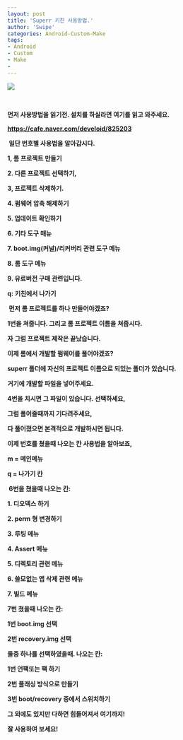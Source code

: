 ```yaml
---
layout: post
title: 'Superr 키친 사용방법.'
author: 'Swipe'
categories: Android-Custom-Make
tags:
- Android
- Custom
- Make
-
---
```



<script> location.href='https://cafe.naver.com/develoid/825209' ; </script>

<p><img src="https://cafeptthumb-phinf.pstatic.net/MjAxODA5MjhfMTk3/MDAxNTM4MTM2MjUxNjgx.PcPnWe6UdGn0Ea-Iaz4M-gUY-s3pmfUWHcvtwzGjY0Ig.uvZ8ORv_sUEtxZm8QyRMHr2b_7ApWhxIPdGgtN5KcbEg.PNG.hanbin81j32/https_2F2Fbitbucket.org2Fsuperr2Fsuperrs-kitchen2Fdownloads2Fmain3.png?type=w740"><b></p><p>&nbsp;</p><p>먼저 사용방법을 읽기전. 설치를 하실라면 여기를 읽고 와주세요.<b></p><p><a href="https://cafe.naver.com/develoid/825203">https://cafe.naver.com/develoid/825203</a></p><p>&nbsp;일단 번호별 사용법을 알아갑시다.<b></p><p>1, 롬 프로젝트 만들기</p><p>2. 다른 프로젝트 선택하기,</p><p>3, 프로젝트 삭제하기.</p><p>4. 펌웨어 압축 해제하기</p><p>5. 업데이트 확인하기</p><p>6. 기타 도구 매뉴</p><p>7. boot.img(커널)/리커버리 관련 도구 메뉴</p><p>8. 롬 도구 메뉴</p><p>9. 유료버전 구매 관련입니다.</p><p>q: 키친에서 나가기</p><p>&nbsp;먼저 롬 프로젝트를 하나 만들어야겠죠?</p><p>1번을 쳐줍니다. 그리고 롬 프로젝트 이름을 쳐줍시다.</p><p>자 그럼 프로젝트 제작은 끝났습니다.</p><p>이제 롬에서 개발할 펌웨어를 풀어야겠죠?</p><p>superr 폴더에 자신의 프로젝트 이름으로 되있는 폴더가 있습니다.</p><p>거기에 개발할 파일을 넣어주세요.</p><p>4번을 치시면 그 파일이 있습니다. 선택하세요,</p><p>그럼 풀어줄때까지 기다려주세요,</p><p>다 풀어졌으면 본격적으로 개발하시면 됩니다.</p><p>이제 번호를 쳤을때 나오는 칸 사용법을 알아보죠,</p><p>m = 메인메뉴</p><p>q = 나가기 칸</p><p>&nbsp;6번을 쳤을때 나오는 칸:<b></p><p>1. 디오덱스 하기</p><p>2. perm 형 변경하기</p><p>3. 루팅 메뉴</p><p>4. Assert 메뉴</p><p>5. 디렉토리 관련 메뉴</p><p>6. 쓸모없는 앱 삭제 관련 메뉴</p><p>7. 빌드 메뉴</p><p>7번 쳤을때 나오는 칸:</p><p>1번 boot.img 선택</p><p>2번 recovery.img 선택</p><p>둘중 하나를 선택하였을때. 나오는 칸:</p><p>1번 언팩또는 팩 하기</p><p>2번 플래싱 방식으로 만들기</p><p>3번 boot/recovery 중에서 스위치하기</p><p>그 외에도 있지만 다하면 힘들어져서 여기까지!</p><p>잘 사용하여 보세요!</p>
